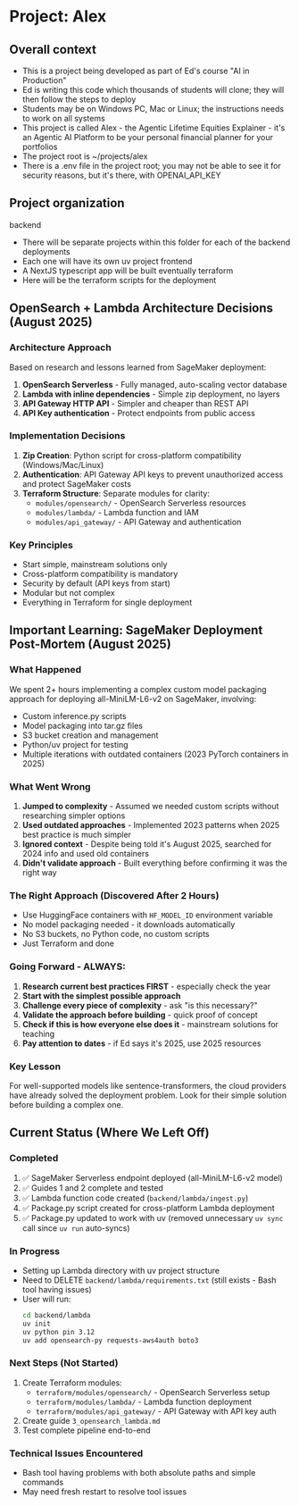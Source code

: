 # Project: Alex

## Overall context
- This is a project being developed as part of Ed's course "AI in Production"
- Ed is writing this code which thousands of students will clone; they will then follow the steps to deploy
- Students may be on Windows PC, Mac or Linux; the instructions needs to work on all systems
- This project is called Alex - the Agentic Lifetime Equities Explainer - it's an Agentic AI Platform to be your personal financial planner for your portfolios
- The project root is ~/projects/alex
- There is a .env file in the project root; you may not be able to see it for security reasons, but it's there, with OPENAI_API_KEY

## Project organization
backend
- There will be separate projects within this folder for each of the backend deployments
- Each one will have its own uv project
frontend
- A NextJS typescript app will be built eventually
terraform
- Here will be the terraform scripts for the deployment

## OpenSearch + Lambda Architecture Decisions (August 2025)

### Architecture Approach
Based on research and lessons learned from SageMaker deployment:
1. **OpenSearch Serverless** - Fully managed, auto-scaling vector database
2. **Lambda with inline dependencies** - Simple zip deployment, no layers
3. **API Gateway HTTP API** - Simpler and cheaper than REST API
4. **API Key authentication** - Protect endpoints from public access

### Implementation Decisions
1. **Zip Creation**: Python script for cross-platform compatibility (Windows/Mac/Linux)
2. **Authentication**: API Gateway API keys to prevent unauthorized access and protect SageMaker costs
3. **Terraform Structure**: Separate modules for clarity:
   - `modules/opensearch/` - OpenSearch Serverless resources
   - `modules/lambda/` - Lambda function and IAM
   - `modules/api_gateway/` - API Gateway and authentication
   
### Key Principles
- Start simple, mainstream solutions only
- Cross-platform compatibility is mandatory
- Security by default (API keys from start)
- Modular but not complex
- Everything in Terraform for single deployment

## Important Learning: SageMaker Deployment Post-Mortem (August 2025)

### What Happened
We spent 2+ hours implementing a complex custom model packaging approach for deploying all-MiniLM-L6-v2 on SageMaker, involving:
- Custom inference.py scripts
- Model packaging into tar.gz files
- S3 bucket creation and management
- Python/uv project for testing
- Multiple iterations with outdated containers (2023 PyTorch containers in 2025)

### What Went Wrong
1. **Jumped to complexity** - Assumed we needed custom scripts without researching simpler options
2. **Used outdated approaches** - Implemented 2023 patterns when 2025 best practice is much simpler
3. **Ignored context** - Despite being told it's August 2025, searched for 2024 info and used old containers
4. **Didn't validate approach** - Built everything before confirming it was the right way

### The Right Approach (Discovered After 2 Hours)
- Use HuggingFace containers with `HF_MODEL_ID` environment variable
- No model packaging needed - it downloads automatically
- No S3 buckets, no Python code, no custom scripts
- Just Terraform and done

### Going Forward - ALWAYS:
1. **Research current best practices FIRST** - especially check the year
2. **Start with the simplest possible approach** 
3. **Challenge every piece of complexity** - ask "is this necessary?"
4. **Validate the approach before building** - quick proof of concept
5. **Check if this is how everyone else does it** - mainstream solutions for teaching
6. **Pay attention to dates** - if Ed says it's 2025, use 2025 resources

### Key Lesson
For well-supported models like sentence-transformers, the cloud providers have already solved the deployment problem. Look for their simple solution before building a complex one.

## Current Status (Where We Left Off)

### Completed
1. ✅ SageMaker Serverless endpoint deployed (all-MiniLM-L6-v2 model)
2. ✅ Guides 1 and 2 complete and tested
3. ✅ Lambda function code created (`backend/lambda/ingest.py`)
4. ✅ Package.py script created for cross-platform Lambda deployment
5. ✅ Package.py updated to work with uv (removed unnecessary `uv sync` call since `uv run` auto-syncs)

### In Progress
- Setting up Lambda directory with uv project structure
- Need to DELETE `backend/lambda/requirements.txt` (still exists - Bash tool having issues)
- User will run:
  ```bash
  cd backend/lambda
  uv init
  uv python pin 3.12
  uv add opensearch-py requests-aws4auth boto3
  ```

### Next Steps (Not Started)
1. Create Terraform modules:
   - `terraform/modules/opensearch/` - OpenSearch Serverless setup
   - `terraform/modules/lambda/` - Lambda function deployment
   - `terraform/modules/api_gateway/` - API Gateway with API key auth
2. Create guide `3_opensearch_lambda.md`
3. Test complete pipeline end-to-end

### Technical Issues Encountered
- Bash tool having problems with both absolute paths and simple commands
- May need fresh restart to resolve tool issues